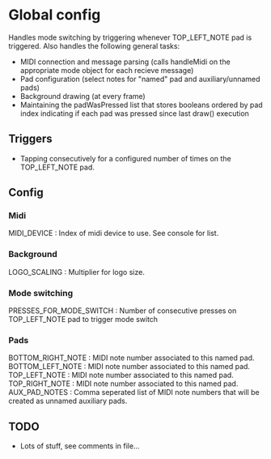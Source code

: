 Global config
======

Handles mode switching by triggering whenever TOP_LEFT_NOTE pad is triggered. Also handles the following general tasks:

- MIDI connection and message parsing (calls handleMidi on the appropriate mode object for each recieve message)
- Pad configuration (select notes for "named" pad and auxiliary/unnamed pads)
- Background drawing (at every frame)
- Maintaining the padWasPressed list that stores booleans ordered by pad index indicating if each pad was pressed since last draw() execution

## Triggers
- Tapping consecutively for a configured number of times on the TOP_LEFT_NOTE pad.

## Config
### Midi
MIDI_DEVICE : Index of midi device to use. See console for list.

### Background
LOGO_SCALING : Multiplier for logo size.

### Mode switching
PRESSES_FOR_MODE_SWITCH : Number of consecutive presses on TOP_LEFT_NOTE pad to trigger mode switch

### Pads
BOTTOM_RIGHT_NOTE : MIDI note number associated to this named pad.
BOTTOM_LEFT_NOTE : MIDI note number associated to this named pad.
TOP_LEFT_NOTE : MIDI note number associated to this named pad.
TOP_RIGHT_NOTE : MIDI note number associated to this named pad.
AUX_PAD_NOTES : Comma seperated list of MIDI note numbers that will be created as unnamed auxiliary pads.

## TODO
- Lots of stuff, see comments in file...